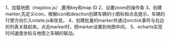 1、加载地图（mapbox.js）,要用key和map ID
2、设置zoom的操作条
3、创建marker,先定义icon，根据icon和desction创建车辆的小图标和点击提示，车辆的行使方向引入rotate.js来改变。
4、创建批量的marker并通过onclick事件与右边的列表关联起来。点击marker时，把marker设置到地图中间。
5、echarts实现时间速度坐标与地图上车辆的联动。